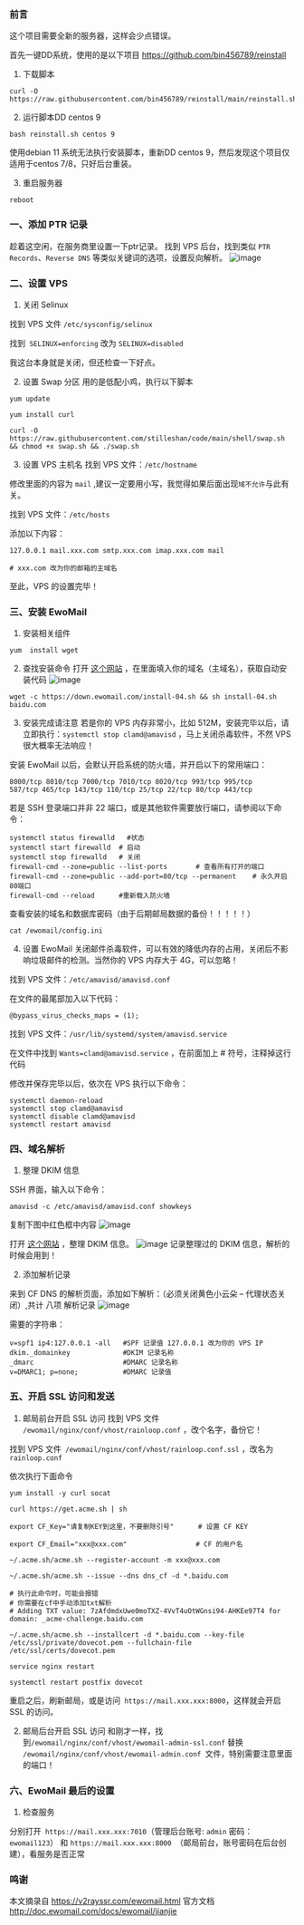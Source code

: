 ### 前言
这个项目需要全新的服务器，这样会少点错误。

首先一键DD系统，使用的是以下项目 https://github.com/bin456789/reinstall

1. 下载脚本

```
curl -O https://raw.githubusercontent.com/bin456789/reinstall/main/reinstall.sh
```

2. 运行脚本DD  centos 9

```
bash reinstall.sh centos 9
```
使用debian 11 系统无法执行安装脚本，重新DD centos 9，然后发现这个项目仅适用于centos 7/8，只好后台重装。

3. 重启服务器

```
reboot
```
### 一、添加 PTR 记录
趁着这空闲，在服务商里设置一下ptr记录。
找到 VPS 后台，找到类似 `PTR Records`、`Reverse DNS` 等类似关键词的选项，设置反向解析。
![image](https://github.com/user-attachments/assets/14a18776-321d-437b-8590-942e48bc04e6)

### 二、设置 VPS

1. 关闭 Selinux

找到 VPS 文件 `/etc/sysconfig/selinux`

找到` SELINUX=enforcing` 改为 `SELINUX=disabled`

我这台本身就是关闭，但还检查一下好点。

2. 设置 Swap 分区
用的是低配小鸡，执行以下脚本
```
yum update
```
```
yum install curl
```
```
curl -O https://raw.githubusercontent.com/stilleshan/code/main/shell/swap.sh && chmod +x swap.sh && ./swap.sh
```
3. 设置 VPS 主机名
找到 VPS 文件：`/etc/hostname`

修改里面的内容为 `mail` ,建议一定要用小写，我觉得如果后面出现`域不允许`与此有关。

找到 VPS 文件：`/etc/hosts`

添加以下内容：
```
127.0.0.1 mail.xxx.com smtp.xxx.com imap.xxx.com mail

# xxx.com 改为你的邮箱的主域名
```

至此，VPS 的设置完毕！

### 三、安装 EwoMail

1. 安装相关组件

```
yum  install wget
```

2. 查找安装命令
打开 [这个网站](http://www.ewomail.com/list-11.html) ，在里面填入你的域名（主域名），获取自动安装代码
![image](https://github.com/user-attachments/assets/9e0fe5f7-785d-47b0-84a3-0f61be147f73)
```
wget -c https://down.ewomail.com/install-04.sh && sh install-04.sh baidu.com
```

3. 安装完成请注意
若是你的 VPS 内存非常小，比如 512M，安装完毕以后，请立即执行：`systemctl stop clamd@amavisd` ，马上关闭杀毒软件，不然 VPS 很大概率无法响应！

安装 EwoMail 以后，会默认开启系统的防火墙，并开启以下的常用端口：
```
8000/tcp 8010/tcp 7000/tcp 7010/tcp 8020/tcp 993/tcp 995/tcp 
587/tcp 465/tcp 143/tcp 110/tcp 25/tcp 22/tcp 80/tcp 443/tcp
```
若是 SSH 登录端口并非 22 端口，或是其他软件需要放行端口，请参阅以下命令：
```
systemctl status firewalld   #状态
systemctl start firewalld  # 启动
systemctl stop firewalld   # 关闭
firewall-cmd --zone=public --list-ports       # 查看所有打开的端口
firewall-cmd --zone=public --add-port=80/tcp --permanent    # 永久开启80端口
firewall-cmd --reload      #重新载入防火墙
```
查看安装的域名和数据库密码（由于后期邮局数据的备份！！！！！）
```
cat /ewomail/config.ini
```

4. 设置 EwoMail
关闭邮件杀毒软件，可以有效的降低内存的占用，关闭后不影响垃圾邮件的检测。当然你的 VPS 内存大于 4G，可以忽略！

找到 VPS 文件：`/etc/amavisd/amavisd.conf`

在文件的最尾部加入以下代码：
```
@bypass_virus_checks_maps = (1);
```
找到 VPS 文件：`/usr/lib/systemd/system/amavisd.service`

在文件中找到 `Wants=clamd@amavisd.service` ，在前面加上 # 符号，注释掉这行代码

修改并保存完毕以后，依次在 VPS 执行以下命令：
```
systemctl daemon-reload
systemctl stop clamd@amavisd
systemctl disable clamd@amavisd
systemctl restart amavisd
```
### 四、域名解析

1. 整理 DKIM 信息

SSH 界面，输入以下命令：
```
amavisd -c /etc/amavisd/amavisd.conf showkeys
```
复制下图中红色框中内容
![image](https://github.com/user-attachments/assets/d3b18488-9443-4a6b-a749-306274ef6db6)

打开 [这个网站](http://www.ewomail.com/list-20.html) ，整理 DKIM 信息。
![image](https://github.com/user-attachments/assets/5269f403-dcc8-445f-a177-5d30ec76f3e1)
记录整理过的 DKIM 信息，解析的时候会用到！

2. 添加解析记录

来到 CF DNS 的解析页面，添加如下解析：（必须关闭黄色小云朵 – 代理状态关闭）,共计 八项 解析记录
![image](https://github.com/user-attachments/assets/b11d315d-274e-45ef-a1a2-12373942bc2f)

需要的字符串：
```
v=spf1 ip4:127.0.0.1 -all   #SPF 记录值 127.0.0.1 改为你的 VPS IP
dkim._domainkey             #DKIM 记录名称
_dmarc                      #DMARC 记录名称
v=DMARC1; p=none;           #DMARC 记录值
```

### 五、开启 SSL 访问和发送

1. 邮局前台开启 SSL 访问
找到 VPS 文件 `/ewomail/nginx/conf/vhost/rainloop.conf`  ，改个名字，备份它！

找到 VPS 文件` /ewomail/nginx/conf/vhost/rainloop.conf.ssl` ，改名为` rainloop.conf`

依次执行下面命令
```
yum install -y curl socat
```
```
curl https://get.acme.sh | sh
```
```
export CF_Key="请复制KEY到这里，不要删除引号"      # 设置 CF KEY
```
```
export CF_Email="xxx@xxx.com"                 # CF 的用户名
```
```
~/.acme.sh/acme.sh --register-account -m xxx@xxx.com
```
```
~/.acme.sh/acme.sh --issue --dns dns_cf -d *.baidu.com

# 执行此命令时，可能会报错
# 你需要在cf中手动添加txt解析
# Adding TXT value: 7zAfdmdxUwe0moTXZ-4VvT4uOtWGnsi94-AHKEe97T4 for domain: _acme-challenge.baidu.com

```
```
~/.acme.sh/acme.sh --installcert -d *.baidu.com --key-file /etc/ssl/private/dovecot.pem --fullchain-file /etc/ssl/certs/dovecot.pem
```
```
service nginx restart
```
```
systemctl restart postfix dovecot
```

重启之后，刷新邮局，或是访问` https://mail.xxx.xxx:8000`，这样就会开启 SSL 的访问。

2. 邮局后台开启 SSL 访问
和刚才一样，找到`/ewomail/nginx/conf/vhost/ewomail-admin-ssl.conf`  替换 `/ewomail/nginx/conf/vhost/ewomail-admin.conf `文件，特别需要注意里面的端口！

### 六、EwoMail 最后的设置

1. 检查服务

分别打开` https://mail.xxx.xxx:7010`（管理后台账号: `admin` 密码：`ewomail123`） 和 `https://mail.xxx.xxx:8000 `（邮局前台，账号密码在后台创建），看服务是否正常

### 鸣谢
本文摘录自 https://v2rayssr.com/ewomail.html
官方文档 http://doc.ewomail.com/docs/ewomail/jianjie
